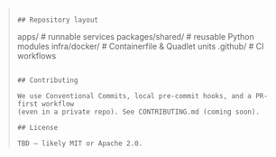 > ```
>
> ## Repository layout
>
> ```
> apps/            # runnable services
> packages/shared/ # reusable Python modules
> infra/docker/    # Containerfile & Quadlet units
> .github/         # CI workflows
> ```
>
> ## Contributing
>
> We use Conventional Commits, local pre-commit hooks, and a PR-first workflow
> (even in a private repo). See CONTRIBUTING.md (coming soon).
>
> ## License
>
> TBD – likely MIT or Apache 2.0.
